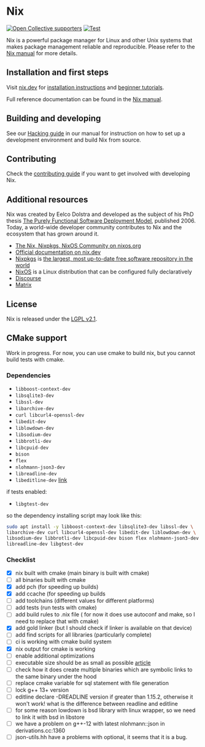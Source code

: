 # Nix

[![Open Collective supporters](https://opencollective.com/nixos/tiers/supporter/badge.svg?label=Supporters&color=brightgreen)](https://opencollective.com/nixos)
[![Test](https://github.com/NixOS/nix/workflows/Test/badge.svg)](https://github.com/NixOS/nix/actions)

Nix is a powerful package manager for Linux and other Unix systems that makes package
management reliable and reproducible. Please refer to the [Nix manual](https://nixos.org/nix/manual)
for more details.

## Installation and first steps

Visit [nix.dev](https://nix.dev) for [installation instructions](https://nix.dev/tutorials/install-nix) and [beginner tutorials](https://nix.dev/tutorials/first-steps).

Full reference documentation can be found in the [Nix manual](https://nixos.org/nix/manual).

## Building and developing

See our [Hacking guide](https://nixos.org/manual/nix/unstable/contributing/hacking.html) in our manual for instruction on how to
 set up a development environment and build Nix from source.

## Contributing

Check the [contributing guide](./CONTRIBUTING.md) if you want to get involved with developing Nix.

## Additional resources

Nix was created by Eelco Dolstra and developed as the subject of his PhD thesis [The Purely Functional Software Deployment Model](https://edolstra.github.io/pubs/phd-thesis.pdf), published 2006.
Today, a world-wide developer community contributes to Nix and the ecosystem that has grown around it.

- [The Nix, Nixpkgs, NixOS Community on nixos.org](https://nixos.org/)
- [Official documentation on nix.dev](https://nix.dev)
- [Nixpkgs](https://github.com/NixOS/nixpkgs) is [the largest, most up-to-date free software repository in the world](https://repology.org/repositories/graphs)
- [NixOS](https://github.com/NixOS/nixpkgs/tree/master/nixos) is a Linux distribution that can be configured fully declaratively
- [Discourse](https://discourse.nixos.org/)
- [Matrix](https://matrix.to/#/#nix:nixos.org)

## License

Nix is released under the [LGPL v2.1](./COPYING).

## CMake support

Work in progress. For now, you can use cmake to build nix, but you cannot build tests with cmake.


### Dependencies

- `libboost-context-dev`
- `libsqlite3-dev`
- `libssl-dev`
- `libarchive-dev`
- `curl libcurl4-openssl-dev`
- `libedit-dev`
- `liblowdown-dev`
- `libsodium-dev`
- `libbrotli-dev`
- `libcpuid-dev`
- `bison`
- `flex`
- `nlohmann-json3-dev`
- `libreadline-dev`
- `libeditline-dev` [link](https://github.com/troglobit/editline/releases/download/1.17.1/editline-1.17.1.tar.xz)

if tests enabled:
- `libgtest-dev`

so the dependency installing script may look like this:
```bash
sudo apt install -y libboost-context-dev libsqlite3-dev libssl-dev \
libarchive-dev curl libcurl4-openssl-dev libedit-dev liblowdown-dev \
libsodium-dev libbrotli-dev libcpuid-dev bison flex nlohmann-json3-dev \
libreadline-dev libgtest-dev
```

### Checklist

- [X] nix built with cmake (main binary is built with cmake)
- [ ] all binaries built with cmake
- [X] add pch (for speeding up builds)
- [X] add ccache (for speeding up builds
- [ ] add toolchains (different values for different platforms)
- [ ] add tests (run tests with cmake)
- [ ] add build rules to .nix file ( for now it does use autoconf and make, so I need to replace that with cmake)
- [X] add gold linker (but I should check if linker is available on that device)
- [ ] add find scripts for all libraries (particularly complete)
- [ ] ci is working with cmake build system
- [X] nix output for cmake is working
- [ ] enable additional optimizations
- [ ] executable size should be as small as possible [article](https://wiki.wxwidgets.org/Reducing_Executable_Size)
- [ ] check how it does create multiple binaries which are symbolic links to the same binary under the hood
- [ ] replace cmake variable for sql statement with file generation
- [ ] lock g++ 13+ version
- [ ] editline declare -DREADLINE version if greater than 1.15.2, otherwise it won't work! what is the difference between readline and editline
- [ ] for some reason lowdown is bsd library with linux wrapper, so we need to link it with bsd in libstore
- [ ] we have a problem on g++-12 with latest nlohmann::json in derivations.cc:1360
- [ ] json-utils.hh have a problems with optional, it seems that it is a bug.